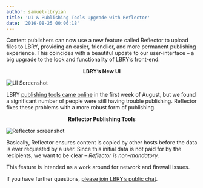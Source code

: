 ```yaml
---
author: samuel-lbryian
title: 'UI & Publishing Tools Upgrade with Reflector'
date: '2016-08-25 00:06:18'
---
```

Content publishers can now use a new feature called Reflector to upload files to LBRY, providing an easier, friendlier, and more permanent publishing experience. This coincides with a beautiful update to our user-interface – a big upgrade to the look and functionality of LBRY’s front-end:

**<p style="text-align: center;">LBRY’s New UI</p>**
![UI Screenshot](/img/news/lbryuiupgrade.png)

LBRY [publishing tools came online](https://lbry.com/news/publish-tools-live-earn-1000-dollars) in the first week of August, but we found a significant number of people were still having trouble publishing. Reflector fixes these problems with a more robust form of publishing.

**<p style="text-align: center;">Reflector Publishing Tools</p>**
![Reflector screenshot](/img/news/reflector.png)

Basically, Reflector ensures content is copied by other hosts before the data is ever requested by a user. Since this initial data is not paid for by the recipients, we want to be clear – *Reflector is non-mandatory.* 

This feature is intended as a work around for network and firewall issues.

If you have further questions, [please join LBRY’s public chat](http://chat.lbry.com/). 
